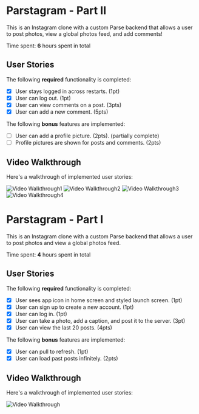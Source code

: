 # Parstagram - Part II

This is an Instagram clone with a custom Parse backend that allows a user to post photos, view a global photos feed, and add comments!

Time spent: **6** hours spent in total

## User Stories

The following **required** functionality is completed:

- [x] User stays logged in across restarts. (1pt)
- [x] User can log out. (1pt)
- [x] User can view comments on a post. (3pts)
- [x] User can add a new comment. (5pts)

The following **bonus** features are implemented:

- [ ] User can add a profile picture. (2pts). (partially complete)
- [ ] Profile pictures are shown for posts and comments. (2pts)

## Video Walkthrough

Here's a walkthrough of implemented user stories:

<img src='http://g.recordit.co/Xcgh8ZJN4M.gif' title='Video Walkthrough1' width='' alt='Video Walkthrough1' />
<img src='http://g.recordit.co/fVHf0ouBim.gif' title='Video Walkthrough2' width='' alt='Video Walkthrough2' />
<img src='http://g.recordit.co/gDkLUCsOXp.gif' title='Video Walkthrough3' width='' alt='Video Walkthrough3' />
<img src='http://g.recordit.co/w4dke6IEkW.gif' title='Video Walkthrough4' width='' alt='Video Walkthrough4' />

# Parstagram - Part I

This is an Instagram clone with a custom Parse backend that allows a user to post photos and view a global photos feed.

Time spent: **4** hours spent in total

## User Stories

The following **required** functionality is completed:

- [x] User sees app icon in home screen and styled launch screen. (1pt)
- [x] User can sign up to create a new account. (1pt)
- [x] User can log in. (1pt)
- [x] User can take a photo, add a caption, and post it to the server. (3pt)
- [x] User can view the last 20 posts. (4pts)

The following **bonus** features are implemented:

- [x] User can pull to refresh. (1pt)
- [x] User can load past posts infinitely. (2pts)

## Video Walkthrough

Here's a walkthrough of implemented user stories:

<img src='http://i.imgur.com/link/to/your/gif/file.gif' title='Video Walkthrough' width='' alt='Video Walkthrough' />

